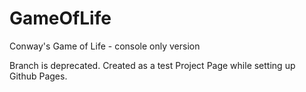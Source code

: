 # GameOfLife
Conway's Game of Life - console only version

Branch is deprecated. Created as a test Project Page while setting up Github Pages. 
